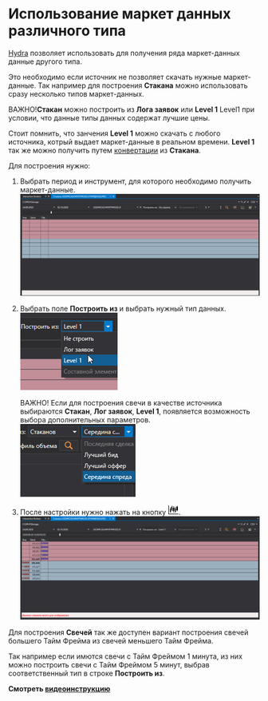 # Использование маркет данных различного типа

[Hydra](Hydra.md) позволяет использовать для получения ряда маркет\-данных данные другого типа.

Это необходимо если источник не позволяет скачать нужные маркет\-данные. Так например для построения **Стакана** можно использовать сразу несколько типов маркет\-данных.

ВАЖНО\!**Стакан** можно построить из **Лога заявок** или **Level 1** Level1 при условии, что данные типы данных содержат лучшие цены.

Стоит помнить, что занчения **Level 1** можно скачать с любого источника, котрый выдает маркет\-данные в реальном времени. **Level 1** так же можно получить путем [конвертации](HydraTasksConverter.md) из **Стакана**. 

Для построения нужно:

1. Выбрать период и инструмент, для которого необходимо получить маркет\-данные.![hydra LEVEL 1 build depth data](../images/hydra_LEVEL1_build_depth_data.png)
2. Выбрать поле **Построить из** и выбрать нужный тип данных.![hydra type build data](../images/hydra_type_build_data.png)

   ВАЖНО\! Если для построения свечи в качестве источника выбираются **Стакан**, **Лог заявок**, **Level 1**, появляется возможность выбора дополнительных параметров.![hydra ext proper build data](../images/hydra_ext_proper_build_data.png)
3. После настройки нужно нажать на кнопку ![hydra candles](../images/hydra_candles.png).![hydra LEVEL 1 build depth data result](../images/hydra_LEVEL1_build_depth_data_result.png)

Для построения **Свечей** так же доступен вариант построения свечей большего Тайм Фрейма из свечей меньшего Тайм Фрейма. 

Так например если имются свечи с Тайм Фреймом 1 минута, из них можно построить свечи с Тайм Фреймом 5 минут, выбрав соответственный тип в строке **Построить из**. 

**Смотреть [видеоинструкцию](HydraBuildMarkethDepthLogLevel.md)**
